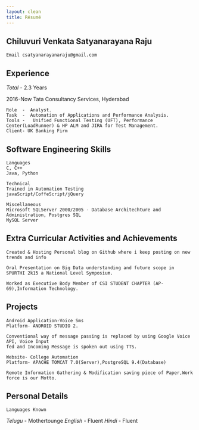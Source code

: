 ```yaml
---
layout: clean
title: Résumé
---
```

## Chiluvuri Venkata Satyanarayana Raju
```
Email csatyanarayanaraju@gmail.com
```

## Experience

_Total -_ 2.3 Years

2016-Now Tata Consultancy Services, Hyderabad

```
Role  -  Analyst.
Task  -  Automation of Applications and Performance Analysis.
Tools -   Unified Functional Testing (UFT), Performance Center(LoadRunner) & HP ALM and JIRA for Test Management.
Client- UK Banking Firm
```
## Software Engineering Skills

```
Languages
C, C++
Java, Python
```
```
Technical
Trained in Automation Testing
javaScript/CoffeScript/jQuery
```
```
Miscellaneous
Microsoft SQLServer 2000/2005 - Database Architechture and Administration, Postgres SQL
MySQL Server
```
## Extra Curricular Activities and Achievements

```
Created & Hosting Personal blog on Github where i keep posting on new trends and info
```

```
Oral Presentation on Big Data understanding and future scope in SPURTHI 2k15 a National Level Symposium.
```
```
Worked as Executive Body Member of CSI STUDENT CHAPTER (AP-69),Information Technology.
```
## Projects

```
Android Application-Voice Sms
Platform- ANDROID STUDIO 2.
```
```
Conventional way of message passing is replaced by using Google Voice API, Voice Input
fed and Incoming Message is spoken out using TTS.
```
```
Website- College Automation
Platform- APACHE TOMCAT 7.0(Server),PostgreSQL 9.4(Database)
```
```
Remote Information Gathering & Modification saving piece of Paper,Work force is our Motto.
```
## Personal Details

```
Languages Known
```
_Telugu_ - Mothertounge
_English_ - Fluent
_Hindi_ - Fluent


